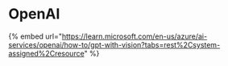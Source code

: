 # OpenAI

{% embed url="https://learn.microsoft.com/en-us/azure/ai-services/openai/how-to/gpt-with-vision?tabs=rest%2Csystem-assigned%2Cresource" %}
